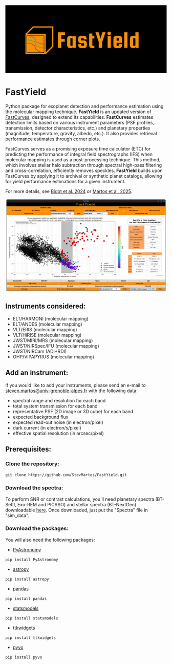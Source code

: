 <picture align="center">
  <source media="(prefers-color-scheme: dark)" srcset="FastYield logo.png">
  <img alt="FastYield Logo" src="FastYield logo.png">
</picture>

# FastYield

Python package for exoplanet detection and performance estimation using the molecular mapping technique. **FastYield** is an updated version of [FastCurves](https://github.com/ABidot/FastCurves), designed to extend its capabilities. **FastCurves** estimates detection limits based on various instrument parameters (PSF profiles, transmission, detector characteristics, etc.) and planetary properties (magnitude, temperature, gravity, albedo, etc.). It also provides retrieval performance estimates through corner plots. 

FastCurves serves as a promising exposure time calculator (ETC) for predicting the performance of integral field spectrographs (IFS) when molecular mapping is used as a post-processing technique. This method, which involves stellar halo subtraction through spectral high-pass filtering and cross-correlation, efficiently removes speckles. **FastYield** builds upon FastCurves by applying it to archival or synthetic planet catalogs, allowing for yield performance estimations for a given instrument. 

For more details, see [Bidot et al. 2024](https://www.aanda.org/articles/aa/pdf/2024/02/aa46185-23.pdf) or [Martos et al. 2025](https://arxiv.org/pdf/2504.06890).

<picture align="center">
  <source media="(prefers-color-scheme: dark)" srcset="FastYield example.png">
  <img alt="FastYield Example" src="FastYield example.png">
</picture>

## Instruments considered:

* ELT/HARMONI      (molecular mapping)
* ELT/ANDES        (molecular mapping)
* VLT/ERIS         (molecular mapping)
* VLT/HiRISE       (molecular mapping)
* JWST/MIRI/MRS    (molecular mapping)
* JWST/NIRSpec/IFU (molecular mapping)
* JWST/NIRCam      (ADI+RDI)
* OHP/VIPAPYRUS    (molecular mapping)

## Add an instrument:

If you would like to add your instruments, please send an e-mail to [steven.martos@univ-grenoble-alpes.fr](steven.martos@univ-grenoble-alpes.fr) with the following data:

* spectral range and resolution for each band
* total system transmission for each band
* representative PSF (2D image or 3D cube) for each band 
* expected background flux
* expected read-out noise (in electron/pixel)
* dark current (in electron/s/pixel)
* effective spatial resolution (in arcsec/pixel)

## Prerequisites:

### Clone the repository:

```
git clone https://github.com/StevMartos/FastYield.git
```

### Download the spectra:

To perform SNR or contrast calculations, you'll need planetary spectra (BT-Settl, Exo-REM and PICASO) and stellar spectra (BT-NextGen) downloadable [here](https://filesender.renater.fr/?s=download&token=a624dfde-0684-458e-b2b8-b8a140997f58). Once downloaded, just put the "Spectra" file in "sim_data".

### Download the packages:

You will also need the following packages:

* [PyAstronomy](https://github.com/sczesla/PyAstronomy)
```
pip install PyAstronomy
```
* [astropy](https://github.com/astropy/astropy)
```
pip install astropy
```
* [pandas](https://github.com/pandas-dev/pandas)
```
pip install pandas
```
* [statsmodels](https://github.com/statsmodels/statsmodels)
```
pip install statsmodels
```
* [ttkwidgets](https://github.com/TkinterEP/ttkwidgets)
```
pip install ttkwidgets
```
* [pyvo](https://github.com/astropy/pyvo)
```
pip install pyvo
```
